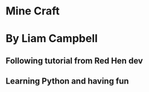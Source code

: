 # Mine Craft

# By Liam Campbell

## Following tutorial from Red Hen dev

## Learning Python and having fun